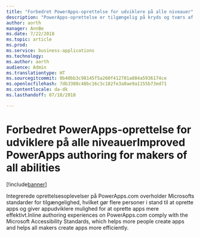 ```yaml
---
title: "Forbedret PowerApps-oprettelse for udviklere på alle niveauer"
description: "PowerApps-oprettelse er tilgængelig på kryds og tværs af alle oplevelser integreret på PowerApps.com"
author: aorth
manager: AnnBe
ms.date: 7/22/2018
ms.topic: article
ms.prod: 
ms.service: business-applications
ms.technology: 
ms.author: aorth
audience: Admin
ms.translationtype: HT
ms.sourcegitcommit: 0b40bb3c98145f5a260f412701a884a5936174ce
ms.openlocfilehash: 7db3308c48bc16c3c182fe3a0ae9a1155b73ed71
ms.contentlocale: da-dk
ms.lasthandoff: 07/18/2018

---
```

# <a name="improved-powerapps-authoring-for-makers-of-all-abilities"></a><span data-ttu-id="d57d9-103">Forbedret PowerApps-oprettelse for udviklere på alle niveauer</span><span class="sxs-lookup"><span data-stu-id="d57d9-103">Improved PowerApps authoring for makers of all abilities</span></span>


[!include[banner](../../includes/banner.md)]

<span data-ttu-id="d57d9-104">Integrerede oprettelsesoplevelser på PowerApps.com overholder Microsofts standarder for tilgængelighed, hvilket gør flere personer i stand til at oprette apps og giver appudviklere mulighed for at oprette apps mere effektivt.</span><span class="sxs-lookup"><span data-stu-id="d57d9-104">Inline authoring experiences on PowerApps.com comply with the Microsoft Accessibility Standards, which helps more people create apps and helps all makers create apps more efficiently.</span></span>

